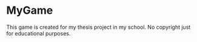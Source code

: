 # MyGame
This game is created for my thesis project in my school.
No copyright just for educational purposes.

